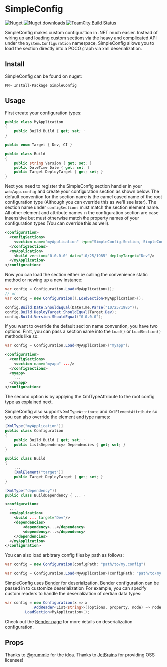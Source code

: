 SimpleConfig
=============

[![Nuget](http://img.shields.io/nuget/v/SimpleConfig.svg?style=flat)](http://www.nuget.org/packages/SimpleConfig/) [![Nuget downloads](http://img.shields.io/nuget/dt/SimpleConfig.svg?style=flat)](http://www.nuget.org/packages/SimpleConfig/) [![TeamCity Build Status](https://img.shields.io/teamcity/http/build.mikeobrien.net/s/simpleconfig.svg?style=flat)](http://build.mikeobrien.net/viewType.html?buildTypeId=simpleconfig&guest=1)

SimpleConfig makes custom configuration in .NET much easier. Instead of wiring up and loading custom sections via the heavy and complicated API under the `System.Configuration` namespace, SimpleConfig allows you to load the section directly into a POCO graph via xml deserialization.

Install
------------

SimpleConfig can be found on nuget:

    PM> Install-Package SimpleConfig

Usage
------------

First create your configuration types:

```csharp
public class MyApplication
{
    public Build Build { get; set; }
}

public enum Target { Dev, CI }

public class Build
{
    public string Version { get; set; }
    public DateTime Date { get; set; }
    public Target DeployTarget { get; set; }
}
```

Next you need to register the SimpleConfig section handler in your `web/app.config` and create your configuration section as shown below. The default convention for the section name is the camel cased name of the root configuration type (Although you can override this as we'll see later). The section name under `configSections` must match the section element name. All other element and attribute names in the configuration section are case insensitive but must otherwise match the property names of your configuration types (You can override this as well).

```xml
<configuration>
  <configSections>
    <section name="myApplication" type="SimpleConfig.Section, SimpleConfig"/>
  </configSections>
  <myApplication>
    <build version="0.0.0.0" date="10/25/1985" deployTarget="Dev"/>
  </myApplication>
</configuration>
```

Now you can load the section either by calling the convenience static method or newing up a new instance:

```csharp
var config = Configuration.Load<MyApplication>();
// or
var config = new Configuration().LoadSection<MyApplication>();

config.Build.Date.ShouldEqual(DateTime.Parse("10/25/1985"));
config.Build.DeployTarget.ShouldEqual(Target.Dev);
config.Build.Version.ShouldEqual("0.0.0.0");
```

If you want to override the default section name convention, you have two options. First, you can pass a section name into the `Load()` or `LoadSection()` methods like so:

```csharp
var config = Configuration.Load<MyApplication>("myapp");
```

```xml
<configuration>
  <configSections>
    <section name="myapp" .../>
  </configSections>
  <myapp>
    ...
  </myapp>
</configuration>
```

The second option is by applying the XmlTypeAttribute to the root config type as explained next.

SimpleConfig also supports `XmlTypeAttribute` and `XmlElementAttribute` so you can also override the element and type names:

```csharp
[XmlType("myApplication")]
public class Configuration
{
    public Build Build { get; set; }
    public List<Dependency> Dependencies { get; set; }
}

public class Build
{
    ...
    [XmlElement("target")]
    public Target DeployTarget { get; set; }
}

[XmlType("dependency")]
public class BuildDependency { ... }
```

```xml
<configuration>
  ...
  <myApplication>
    <build ... target="Dev"/>
    <dependencies>
        <dependency>...</dependency>
        <dependency>...</dependency>
    </dependencies>
  </myApplication>
</configuration>
```

You can also load arbitrary config files by path as follows:

```csharp
var config = new Configuration(configPath: "path/to/my.config")

var config = Configuration.Load<MyApplication>(configPath: "path/to/my.config");
```

SimpleConfig uses [Bender](https://github.com/mikeobrien/Bender) for deserialization. Bender configuration can be passed in to customize deserialization. For example, you can specify custom readers to handle the deserialization of certian data types:

```csharp
var config = new Configuration(x => x
            .AddReader<List<string>>((options, property, node) => node.Value.Split(',').ToList()))
        .LoadSection<MyApplication>();
```

Check out the [Bender page](https://github.com/mikeobrien/Bender) for more details on deserialization configuration.

Props
------------

Thanks to [@grummle](https://github.com/grummle) for the idea. Thanks to [JetBrains](http://www.jetbrains.com/) for providing OSS licenses! 
